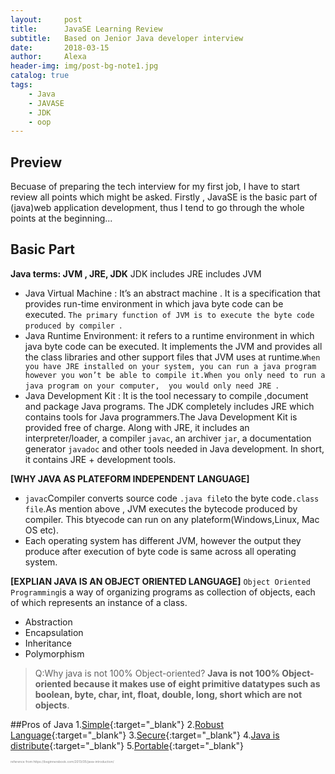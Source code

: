 ```yaml
---
layout:     post
title:      JavaSE Learning Review 
subtitle:   Based on Jenior Java developer interview 
date:       2018-03-15
author:     Alexa
header-img: img/post-bg-note1.jpg
catalog: true
tags:
    - Java
    - JAVASE
    - JDK
    - oop
---
```


## Preview

Becuase of preparing the tech interview for my first job, I have to start review all points which might be asked. Firstly , JavaSE is the basic part of (java)web application development, thus I tend to go through the whole points at the beginning...

## Basic Part

**Java terms: JVM , JRE, JDK** JDK includes JRE includes JVM
* Java Virtual Machine : It’s an abstract machine . It is a specification that provides run-time environment in which java byte code can be executed. `The primary function of JVM is to execute the byte code produced by compiler `.
* Java Runtime Environment: it refers to a runtime environment in which java byte code can be executed. It implements the JVM and provides all the class libraries and other support files that JVM uses at runtime.`When you have JRE installed on your system, you can run a java program however you won’t be able to compile it.When you only need to run a java program on your computer,  you would only need JRE `. 
* Java Development Kit : It is the tool necessary to compile ,document and package Java programs. The JDK completely includes JRE which contains tools for Java programmers.The Java Development Kit is provided free of charge. Along with JRE, it includes an interpreter/loader, a compiler `javac`, an archiver `jar`, a documentation generator `javadoc` and other tools needed in Java development. In short, it contains JRE + development tools.

**[WHY JAVA AS PLATEFORM INDEPENDENT LANGUAGE]**
* `javac`Compiler converts source code `.java file`to the byte code`.class file`.As mention above , JVM executes the bytecode produced by compiler. This btyecode can run on any plateform(Windows,Linux, Mac OS etc). 
* Each operating system has different JVM, however the output they produce after execution of byte code is same across all operating system.

**[EXPLIAN JAVA IS AN OBJECT ORIENTED LANGUAGE]**
`Object Oriented Programming`is a way of organizing programs as collection of objects, each of which represents an instance of a class.
- Abstraction 
- Encapsulation
- Inheritance
- Polymorphism

>Q:Why java is not 100% Object-oriented?
**Java is not 100% Object-oriented because it makes use of eight primitive datatypes such as boolean, byte, char, int, float, double, long, short which are not objects**.

##Pros of Java 
1.[Simple](#){:target="_blank"} 
2.[Robust Language](#){:target="_blank"} 
3.[Secure](#){:target="_blank"} 
4.[Java is distribute](#){:target="_blank"} 
5.[Portable](#){:target="_blank"} 

<p style="color:gray;font-size:5px">reference from:https://beginnersbook.com/2013/05/java-introduction/<p>


